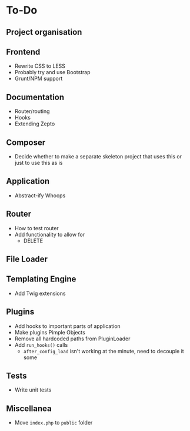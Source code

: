 To-Do
====

## Project organisation

## Frontend
- Rewrite CSS to LESS
- Probably try and use Bootstrap
- Grunt/NPM support

## Documentation
- Router/routing
- Hooks
- Extending Zepto

## Composer
- Decide whether to make a separate skeleton project that uses this or just to use this as is

## Application
- Abstract-ify Whoops

## Router
- How to test router
- Add functionality to allow for
    - DELETE

## File Loader

## Templating Engine
- Add Twig extensions

## Plugins
- Add hooks to important parts of application
- Make plugins Pimple Objects
- Remove all hardcoded paths from PluginLoader
- Add ``run_hooks()`` calls
    - ``after_config_load`` isn't working at the minute, need to decouple it some

## Tests
- Write unit tests

## Miscellanea
- Move ``index.php`` to ``public`` folder
